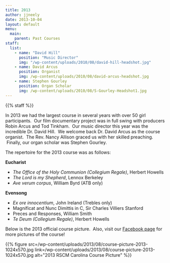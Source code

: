 ```yaml
---
title: 2013
author: jjneely
date: 2013-10-04
layout: default
menu:
  main:
    parent: Past Courses
staff:
  list:
    - name: "David Hill"
      position: "Music Director"
      img: "/wp-content/uploads/2010/08/david-hill-headshot.jpg"
    - name: David Arcus
      position: Organist
      img: /wp-content/uploads/2010/08/david-arcus-headshot.jpg
    - name: Stephen Gourley
      position: Organ Scholar
      img: /wp-content/uploads/2010/08/S-Gourley-Headshot1.jpg
---
```


{{% staff %}}

In 2013 we had the largest course in several years with over 50 girl
participants.  Our film documentary project was in full swing with producers
Robin Arcus and Tod Tinkham.  Our music director this year was the incredible
Dr. David Hill.  We welcome back Dr. David Arcus as the course organist.  The
Rev. Nancy Allison graced us with her skilled preaching.  Finally, our organ
scholar was Stephen Gourley.

The repertoire for the 2013 course was as follows:

**Eucharist**

  * *The Office of the Holy Communion (Collegium Regale)*, Herbert Howells
  * *The Lord is my Shepherd*, Lennox Berkeley
  * *Ave verum corpus*, William Byrd (ATB only)

**Evensong**

  * *Ex ore innocentium*, John Ireland (Trebles only)
  * Magnificat and Nunc Dimittis in C, Sir Charles Villiers Stanford
  * Preces and Responses, William Smith
  * *Te Deum (Collegium Regale)*, Herbert Howells

Below is the 2013 official course picture.  Also, visit our [Facebook page][1] for more pictures of the course!

{{% figure src=/wp-content/uploads/2013/08/course-picture-2013-1024x570.jpg link=/wp-content/uploads/2013/08/course-picture-2013-1024x570.jpg alt="2013 RSCM Carolina Course Picture" %}}


 [1]: http://www.facebook.com/RSCMCarolinaCourse
